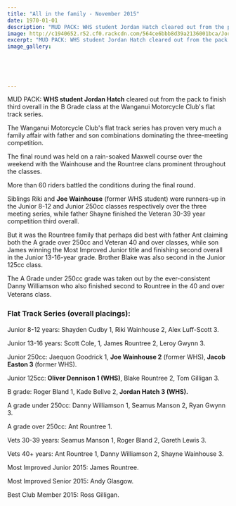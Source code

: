 ```yaml
---
title: "All in the family - November 2015"
date: 1970-01-01
description: "MUD PACK: WHS student Jordan Hatch cleared out from the pack to finish third overall in the B Grade class at the Wanganui Motorcycle Club's flat track series, Wanganui Chronicle article on 18/11/15..."
image: http://c1940652.r52.cf0.rackcdn.com/564ce6bbb8d39a2136001bca/Jordan-Hatch-Wg-Motorcyle-club-Chron-18.11.15.jpg
excerpt: "MUD PACK: WHS student Jordan Hatch cleared out from the pack to finish third overall in the B Grade class at the Wanganui Motorcycle Club's flat track series, Wanganui Chronicle article on 18/11/15..."
image_gallery:
    
    
    
    
    
---
```


<p><span>MUD PACK: <strong>WHS student Jordan Hatch</strong> cleared out from the pack to finish third overall in the B Grade class at the Wanganui Motorcycle Club's flat track series.</span></p>
<p>The Wanganui Motorcycle Club's flat track series has proven very much a family affair with father and son combinations dominating the three-meeting competition.</p>
<p>The final round was held on a rain-soaked Maxwell course over the weekend with the Wainhouse and the Rountree clans prominent throughout the classes.</p>
<p>More than 60 riders battled the conditions during the final round.</p>
<p>Siblings Riki and <strong>Joe Wainhouse</strong> (former WHS student) were runners-up in the Junior 8-12 and Junior 250cc classes respectively over the three meeting series, while father Shayne finished the Veteran 30-39 year competition third overall.</p>
<p>But it was the Rountree family that perhaps did best with father Ant claiming both the A grade over 250cc and Veteran 40 and over classes, while son James winning the Most Improved Junior title and finishing second overall in the Junior 13-16-year grade. Brother Blake was also second in the Junior 125cc class.</p>
<p>The A Grade under 250cc grade was taken out by the ever-consistent Danny Williamson who also finished second to Rountree in the 40 and over Veterans class.<span style="line-height: 1.5;">&nbsp;</span></p>
<h3>Flat Track Series (overall placings):<span style="color: #333333; font-size: 14px; line-height: 1.5;">&nbsp;</span></h3>
<p>Junior 8-12 years: Shayden Cudby 1, Riki Wainhouse 2, Alex Luff-Scott 3.</p>
<p>Junior 13-16 years: Scott Cole, 1, James Rountree 2, Leroy Gwynn 3.</p>
<p>Junior 250cc: Jaequon Goodrick 1, <strong>Joe Wainhouse 2</strong> (former WHS),<strong> Jacob Easton 3 </strong>(former WHS).</p>
<p>Junior 125cc:<strong> Oliver Dennison 1 (WHS)</strong>, Blake Rountree 2, Tom Gilligan 3.</p>
<p>B grade: Roger Bland 1, Kade Bellve 2,<strong> Jordan Hatch 3 (WHS).</strong></p>
<p>A grade under 250cc: Danny Williamson 1, Seamus Manson 2, Ryan Gwynn 3.</p>
<p>A grade over 250cc: Ant Rountree 1.</p>
<p>Vets 30-39 years: Seamus Manson 1, Roger Bland 2, Gareth Lewis 3.</p>
<p>Vets 40+ years: Ant Rountree 1, Danny Williamson 2, Shayne Wainhouse 3.</p>
<p>Most Improved Junior 2015: James Rountree.</p>
<p>Most Improved Senior 2015: Andy Glasgow.</p>
<p>Best Club Member 2015: Ross Gilligan.</p>

